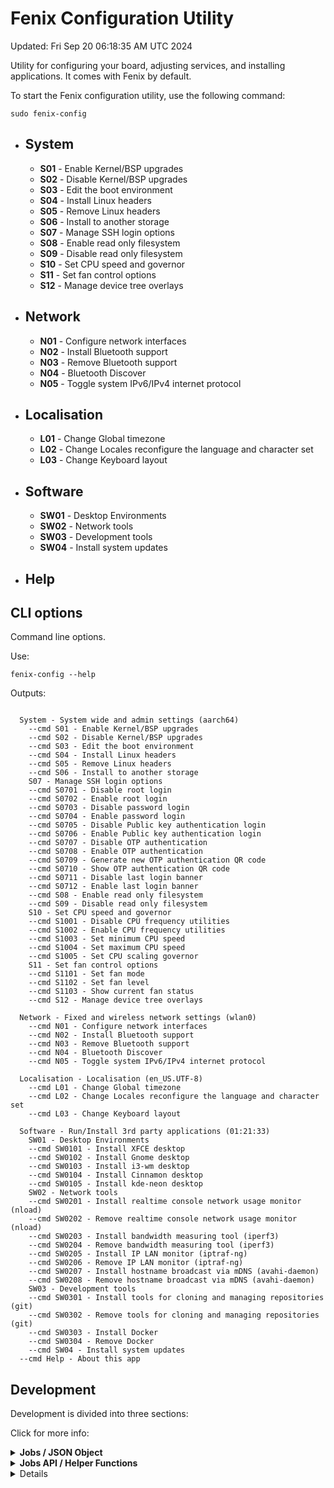 
# Fenix Configuration Utility
Updated: Fri Sep 20 06:18:35 AM UTC 2024

Utility for configuring your board, adjusting services, and installing applications. It comes with Fenix by default.

To start the Fenix configuration utility, use the following command:
~~~
sudo fenix-config
~~~

- ## **System** 
  - **S01** - Enable Kernel/BSP upgrades
  - **S02** - Disable Kernel/BSP upgrades
  - **S03** - Edit the boot environment
  - **S04** - Install Linux headers
  - **S05** - Remove Linux headers
  - **S06** - Install to another storage
  - **S07** - Manage SSH login options
  - **S08** - Enable read only filesystem
  - **S09** - Disable read only filesystem
  - **S10** - Set CPU speed and governor
  - **S11** - Set fan control options
  - **S12** - Manage device tree overlays


- ## **Network** 
  - **N01** - Configure network interfaces
  - **N02** - Install Bluetooth support
  - **N03** - Remove Bluetooth support
  - **N04** - Bluetooth Discover
  - **N05** - Toggle system IPv6/IPv4 internet protocol


- ## **Localisation** 
  - **L01** - Change Global timezone
  - **L02** - Change Locales reconfigure the language and character set
  - **L03** - Change Keyboard layout


- ## **Software** 
  - **SW01** - Desktop Environments
  - **SW02** - Network tools
  - **SW03** - Development tools
  - **SW04** - Install system updates


- ## **Help** 

## CLI options
Command line options.

Use:
~~~
fenix-config --help
~~~

Outputs:
~~~

  System - System wide and admin settings (aarch64)
    --cmd S01 - Enable Kernel/BSP upgrades
    --cmd S02 - Disable Kernel/BSP upgrades
    --cmd S03 - Edit the boot environment
    --cmd S04 - Install Linux headers
    --cmd S05 - Remove Linux headers
    --cmd S06 - Install to another storage
    S07 - Manage SSH login options
	--cmd S0701 - Disable root login
	--cmd S0702 - Enable root login
	--cmd S0703 - Disable password login
	--cmd S0704 - Enable password login
	--cmd S0705 - Disable Public key authentication login
	--cmd S0706 - Enable Public key authentication login
	--cmd S0707 - Disable OTP authentication
	--cmd S0708 - Enable OTP authentication
	--cmd S0709 - Generate new OTP authentication QR code
	--cmd S0710 - Show OTP authentication QR code
	--cmd S0711 - Disable last login banner
	--cmd S0712 - Enable last login banner
    --cmd S08 - Enable read only filesystem
    --cmd S09 - Disable read only filesystem
    S10 - Set CPU speed and governor
	--cmd S1001 - Disable CPU frequency utilities
	--cmd S1002 - Enable CPU frequency utilities
	--cmd S1003 - Set minimum CPU speed
	--cmd S1004 - Set maximum CPU speed
	--cmd S1005 - Set CPU scaling governor
    S11 - Set fan control options
	--cmd S1101 - Set fan mode
	--cmd S1102 - Set fan level
	--cmd S1103 - Show current fan status
    --cmd S12 - Manage device tree overlays

  Network - Fixed and wireless network settings (wlan0)
    --cmd N01 - Configure network interfaces
    --cmd N02 - Install Bluetooth support
    --cmd N03 - Remove Bluetooth support
    --cmd N04 - Bluetooth Discover
    --cmd N05 - Toggle system IPv6/IPv4 internet protocol

  Localisation - Localisation (en_US.UTF-8)
    --cmd L01 - Change Global timezone
    --cmd L02 - Change Locales reconfigure the language and character set
    --cmd L03 - Change Keyboard layout

  Software - Run/Install 3rd party applications (01:21:33)
    SW01 - Desktop Environments
	--cmd SW0101 - Install XFCE desktop
	--cmd SW0102 - Install Gnome desktop
	--cmd SW0103 - Install i3-wm desktop
	--cmd SW0104 - Install Cinnamon desktop
	--cmd SW0105 - Install kde-neon desktop
    SW02 - Network tools
	--cmd SW0201 - Install realtime console network usage monitor (nload)
	--cmd SW0202 - Remove realtime console network usage monitor (nload)
	--cmd SW0203 - Install bandwidth measuring tool (iperf3)
	--cmd SW0204 - Remove bandwidth measuring tool (iperf3)
	--cmd SW0205 - Install IP LAN monitor (iptraf-ng)
	--cmd SW0206 - Remove IP LAN monitor (iptraf-ng)
	--cmd SW0207 - Install hostname broadcast via mDNS (avahi-daemon)
	--cmd SW0208 - Remove hostname broadcast via mDNS (avahi-daemon)
    SW03 - Development tools
	--cmd SW0301 - Install tools for cloning and managing repositories (git)
	--cmd SW0302 - Remove tools for cloning and managing repositories (git)
	--cmd SW0303 - Install Docker
	--cmd SW0304 - Remove Docker
    --cmd SW04 - Install system updates
  --cmd Help - About this app
~~~

## Development

Development is divided into three sections:

Click for more info:

<details>
<summary><b>Jobs / JSON Object</b></summary>

A list of the jobs defined in the Jobs file.

 ### S01

Enable Kernel/BSP upgrades

Jobs:

~~~
fw_manipulate unhold
~~~

### S02

Disable Kernel/BSP upgrades

Jobs:

~~~
fw_manipulate hold
~~~

### S03

Edit the boot environment

Jobs:

~~~
nano /boot/uEnv.txt
~~~

### S04

Install Linux headers

Jobs:

~~~
headers_install
~~~

### S05

Remove Linux headers

Jobs:

~~~
headers_remove
~~~

### S06

Install to another storage

Jobs:

~~~
/usr/sbin/emmc-install
~~~

### S07

Manage SSH login options

Jobs:

~~~
No commands available
~~~

### S08

Enable read only filesystem

Jobs:

~~~
manage_overlayfs enable
~~~

### S09

Disable read only filesystem

Jobs:

~~~
manage_overlayfs disable
~~~

### S10

Set CPU speed and governor

Jobs:

~~~
No commands available
~~~

### S11

Set fan control options

Jobs:

~~~
No commands available
~~~

### S12

Manage device tree overlays

Jobs:

~~~
manage_dtoverlays
~~~

### N01

Configure network interfaces

Jobs:

~~~
nmtui-connect
~~~

### N02

Install Bluetooth support

Jobs:

~~~
see_current_apt 
debconf-apt-progress -- apt-get -y install bluetooth bluez bluez-tools
check_if_installed xserver-xorg && debconf-apt-progress -- apt-get -y --no-install-recommends install pulseaudio-module-bluetooth blueman
~~~

### N03

Remove Bluetooth support

Jobs:

~~~
see_current_apt 
debconf-apt-progress -- apt-get -y remove bluetooth bluez bluez-tools
check_if_installed xserver-xorg && debconf-apt-progress -- apt-get -y remove pulseaudio-module-bluetooth blueman
debconf-apt-progress -- apt -y -qq autoremove
~~~

### N04

Bluetooth Discover

Jobs:

~~~
connect_bt_interface
~~~

### N05

Toggle system IPv6/IPv4 internet protocol

Jobs:

~~~
toggle_ipv6 | show_infobox
~~~

### L01

Change Global timezone

Jobs:

~~~
dpkg-reconfigure tzdata
~~~

### L02

Change Locales reconfigure the language and character set

Jobs:

~~~
dpkg-reconfigure locales
source /etc/default/locale ; sed -i "s/^LANGUAGE=.*/LANGUAGE=$LANG/" /etc/default/locale
export LANGUAGE=$LANG
~~~

### L03

Change Keyboard layout

Jobs:

~~~
dpkg-reconfigure keyboard-configuration ; setupcon 
update-initramfs -u
~~~

### SW01

Desktop Environments

Jobs:

~~~
No commands available
~~~

### SW02

Network tools

Jobs:

~~~
No commands available
~~~

### SW03

Development tools

Jobs:

~~~
No commands available
~~~

### SW04

Install system updates

Jobs:

~~~
debconf-apt-progress -- apt update
debconf-apt-progress -- apt -o Dpkg::Options::="--force-confdef" -o Dpkg::Options::="--force-confold" dist-upgrade -y
~~~

</details>


<details>
<summary><b>Jobs API / Helper Functions</b></summary>

These helper functions facilitate various operations related to job management, such as creation, updating, deletion, and listing of jobs, acting as a practical API for developers.

| Description | Example | Credit |
|:----------- | ------- |:------:|
| Wrapping Netplan commands | netplan_wrapper | Igor Pecovnik 
| Generate a Help message legacy cli commands. | see_cli_legacy | Joey Turner 
| Run time variables Migrated procedures from Armbian config. | set_runtime_variables | Igor Pecovnik 
| Set Armbian to rolling release | set_rolling | Tearran 
| Generate this markdown table of all module_options | see_function_table_md | Joey Turner 
| Set root filesystem to read only | manage_overlayfs enable|disable | igorpecovnik 
| Remove Linux headers | headers_remove | Joey Turner 
| Display a menu from pipe | show_menu <<< armbianmonitor -h  ;  | Joey Turner 
| Install kernel headers | headers_install | Joey Turner 
| Migrated procedures from Armbian config. | is_package_manager_running | Igor Pecovnik 
| Migrated procedures from Armbian config. | check_desktop | Igor Pecovnik 
| Generate Document files. | generate_readme | Joey Turner 
| freeze/unhold/reinstall kernel & bsp related packages. | fw_manipulate unhold|freeze|reinstall | Igor Pecovnik 
| Needed by generate_menu |  | Joey Turner 
| Display a Yes/No dialog box and process continue/exit | get_user_continue 'Do you wish to continue?' process_input | Joey Turner 
| Display a menu a given list of options with a provided prompt | generic_select "true false" "Select an option" | Gunjan Gupta 
| Migrated procedures from Armbian config. | connect_bt_interface | Igor Pecovnik 
| Display a message box | show_message <<< 'hello world'  | Joey Turner 
| Menu for armbianmonitor features | see_monitoring | Joey Turner 
| Enable/disable device tree overlays | manage_dtoverlays | Gunjan Gupta 
| Show or generate QR code for Google OTP | qr_code generate | Igor Pecovnik 
| Check if kernel headers are installed | are_headers_installed | Gunjan Gupta 
| Check when apt list was last updated | see_current_apt | Joey Turner 
| Migrated procedures from Armbian config. | check_if_installed nano | Igor Pecovnik 
| Generate 'Armbian CPU logo' SVG for document file. | generate_svg | Joey Turner 
| Displays available adapters | choose_adapter | Igor Pecovnik 
| Update submenu descriptions based on conditions | update_submenu_data | Joey Turner 
| sanitize input cli | sanitize_input |  
| Check if a domain is reachable via IPv4 and IPv6 | check_ip_version google.com | Joey Turner 
| Generate a submenu from a parent_id | generate_menu 'parent_id' | Joey Turner 
| Install docker | install_docker | Gunjan Gupta 
| Generate a markdown list json objects using jq. | see_jq_menu_list | Joey Turner 
| Generate jobs from JSON file. | generate_jobs_from_json | Joey Turner 
| Set up a WiFi hotspot on the device | hotspot_setup | Joey Turner 
| Toggle IPv6 on or off | toggle_ipv6 | Joey Turner 
| Generate JSON-like object file. | generate_json | Joey Turner 
| Install DE | install_de | Igor Pecovnik 
| Change the background color of the terminal or dialog box | set_colors 0-7 | Joey Turner 
| Serve the edit and debug server. | serve_doc | Joey Turner 
| Update JSON data with system information | update_json_data | Joey Turner 
| pipeline strings to an infobox  | show_infobox <<< 'hello world' ;  | Joey Turner 
| Remove docker | remove_docker | Gunjan Gupta 
| Parse json to get list of desired menu or submenu items | parse_menu_items 'menu_options_array' | Gunjan Gupta 
| Show the usage of the functions. | see_use | Joey Turner 
| Set cpufreq options like minimum/maximum speed and governor | set_cpufreq_option MIN_SPEED|MAX_SPEED|GOVERNOR | Gunjan Gupta 
| Set fan control options | set_fan_controls [mode|level] | Gunjan Gupta 
| List and connect to wireless network | wifi_connect | Igor Pecovnik 
| Generate a Help message for cli commands. | see_cmd_list [catagory] | Joey Turner 
| Check the internet connection with fallback DNS | see_ping | Joey Turner 
| Update the /etc/skel files in users directories | update_skel | Igor Pecovnik 
| Set Armbian to stable release | set_stable | Tearran 
| Secure version of get_user_continue | get_user_continue_secure 'Do you wish to continue?' process_input | Joey Turner 


</details>


<details>


## Testing and contributing

<details>
<summary><b>Get Development</b></summary>

Install the dependencies:
~~~
sudo apt install git jq whiptail
~~~

Get Development and contribute:
~~~
{
    git clone https://github.com/khadas/fenix-config -b configng
    cd fenix-config
    ./fenix-config --help
}
~~~

</details>

